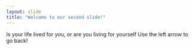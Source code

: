 ```yaml
---
layout: slide
title: "Welcome to our second slide!"
---
```

Is your life lived for you, or are you living for yourself
Use the left arrow to go back!
